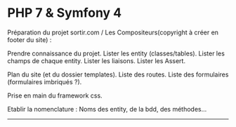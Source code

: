 # PHP 7 & Symfony 4





Préparation du projet sortir.com / Les Compositeurs(copyright à créer en footer du site) :

Prendre connaissance du projet.
Lister les entity (classes/tables).
Lister les champs de chaque entity.
Lister les liaisons.
Lister les Assert.

Plan du site (et du dossier templates).
Liste des routes.
Liste des formulaires (formulaires imbriqués ?).

Prise en main du framework css.

Etablir la nomenclature :
Noms des entity, de la bdd, des méthodes...

-------------------------------------------------------------------------------------------

